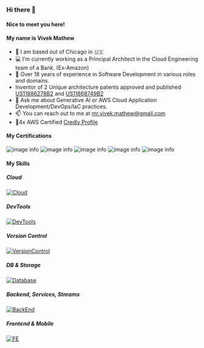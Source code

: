 ### Hi there 👋
#### Nice to meet you here!
#### My name is Vivek Mathew

- 🏡 I am based out of Chicago in 🇺🇸
- 💻 I’m currently working as a Principal Architect in the Cloud Engineering team of a Bank. (Ex-Amazon)
- 🌟 Over 18 years of experience in Software Development in various roles and domains.
- Inventor of 2 Unique architecture patents approved and published [US11886278B2](https://patents.google.com/patent/US11886278B2/en?oq=US11886278B2) and [US11868749B2](https://patents.google.com/patent/US11868749B2/en?oq=US11868749B2)
- 💬 Ask me about Generative AI or AWS Cloud Application Development/DevOps/IaC practices.
- 📫 You can reach out to me at <a href="mailto:mr.vivek.mathew@gmail.com"> mr.vivek.mathew@gmail.com </a>
- 🏅4x AWS Certified [Credly Profile](https://www.credly.com/users/vivek-j-mathew/)

#### My Certifications
![image info](https://images.credly.com/size/160x160/images/f0d3fbb9-bfa7-4017-9989-7bde8eaf42b1/image.png)
![image info](https://images.credly.com/size/160x160/images/4d4693bb-530e-4bca-9327-de07f3aa2348/image.png)
![image info](https://images.credly.com/size/160x160/images/834f2c8d-2d2c-4ce7-9580-02a351c31626/image.png)
![image info](https://images.credly.com/size/160x160/images/0e284c3f-5164-4b21-8660-0d84737941bc/image.png)
![image info](https://images.credly.com/size/160x160/images/00634f82-b07f-4bbd-a6bb-53de397fc3a6/image.png)

#### My Skills

##### Cloud
[![Cloud](https://skillicons.dev/icons?i=aws,terraform,docker,dynamodb,kubernetes,openshift,redhat&perline=8)](https://skillicons.dev)

##### DevTools
[![DevTools](https://skillicons.dev/icons?i=vscode,webstorm,sublime,stackoverflow,idea,postman,pycharm&perline=8)](https://skillicons.dev)

##### Version Control
[![VersionControl](https://skillicons.dev/icons?i=git,bitbucket,github,gitlab&perline=8)](https://skillicons.dev)

##### DB & Storage
[![Database](https://skillicons.dev/icons?i=dynamodb,elasticsearch,mongodb,mysql,postgres&perline=8)](https://skillicons.dev)

##### Backend, Services, Streams
[![BackEnd](https://skillicons.dev/icons?i=flask,py,java,spring,kafka,gradle,maven,nestjs,nextjs,nodejs,ts,express,fastapi&perline=8)](https://skillicons.dev)

##### Frontend & Mobile
[![FE](https://skillicons.dev/icons?i=react,redux,npm,yarn,babel,ts,sass,html,css,bootstrap,angular,d3,gulp&perline=8)](https://skillicons.dev)
